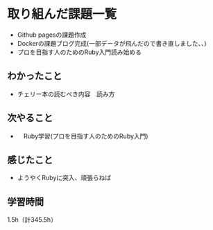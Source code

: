 # 取り組んだ課題一覧
- Github pagesの課題作成
- Dockerの課題ブログ完成(一部データが飛んだので書き直しました、、)
- プロを目指す人のためのRuby入門読み始める

## わかったこと
- チェリー本の読むべき内容　読み方

## 次やること
- 　Ruby学習(プロを目指す人のためのRuby入門)

## 感じたこと
- ようやくRubyに突入、頑張らねば
  
## 学習時間　
1.5h（計345.5h）
